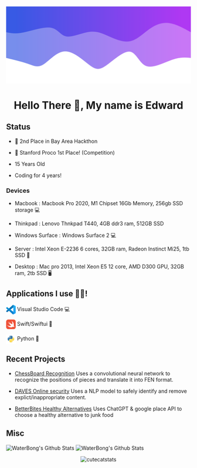 ![Header](./header.png)

<h1 align="center"> Hello There 👋, My name is Edward </h1>

## Status

* 🌱 2nd Place in Bay Area Hackthon

* 🌱 Stanford Proco 1st Place! (Competition)

* 15 Years Old

* Coding for 4 years!

### Devices

* Macbook : Macbook Pro 2020, M1 Chipset 16Gb Memory, 256gb SSD storage 💻

* Thinkpad : Lenovo Thnkpad T440, 4GB ddr3 ram, 512GB SSD

* Windows Surface : Windows Surface 2 💻

* Server : Intel Xeon E-2236 6 cores, 32GB ram, Radeon Instinct Mi25, 1tb SSD 💾

* Desktop : Mac pro 2013, Intel Xeon E5 12 core, AMD D300 GPU, 32GB ram, 2tb SSD 🖥️

## Applications I use 👨‍💻!

<img align="center" alt="Visual Studio Code" width="26px" src="https://raw.githubusercontent.com/github/explore/80688e429a7d4ef2fca1e82350fe8e3517d3494d/topics/visual-studio-code/visual-studio-code.png" /> Visual Studio Code 💻

<img align="center" alt="Swift" width="26px" src="https://raw.githubusercontent.com/github/explore/80688e429a7d4ef2fca1e82350fe8e3517d3494d/topics/swift/swift.png" /> Swift/Swiftui 📱

<img align="center" alt="Python" width="26px" src="https://raw.githubusercontent.com/github/explore/80688e429a7d4ef2fca1e82350fe8e3517d3494d/topics/python/python.png"/> Python 🚀


## Recent Projects

* [ChessBoard Recognition](https://github.com/WaterBongo/chess.com-Board-To-Fen/) Uses a convolutional neural network to recognize the positions of pieces and translate it into FEN format.

* [DAVES Online security](https://github.com/Rumpkin/DAVES) Uses a NLP model to safely identify and remove explict/inappropriate content.

* [BetterBites Healthy Alternatives](https://github.com/WaterBongo/BetterBites) Uses ChatGPT & google place API to choose a healthy alternative to junk food
## Misc

  <img align="center" src="https://github-readme-stats.vercel.app/api?username=WaterBongo&show_icons=true&count_private=true&theme=bear" alt="WaterBong's Github Stats"/>  
  <img align="center" src="https://github-profile-trophy.vercel.app/?username=astriogamer&theme=nord&margin-w=15&margin-h=1&column=6" alt="WaterBong's Github Stats"/>
  <p align="center"> <img src="https://komarev.com/ghpvc/?username=WaterBongo&style=flat-square" alt="cutecatstats" /> </p>

